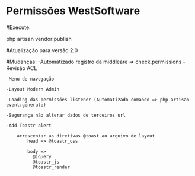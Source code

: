 <h1>Permissões WestSoftware</h1>

#Execute: 

php artisan vendor:publish 


#Atualização para versão 2.0

#Mudanças:
    -Automatizado registro da middleare => check.permissions
    -Revisão ACL

    -Menu de navegação

    -Layout Modern Admin

    -Loading das permissões listener (Automatizado comando => php artisan event:generate)

    -Segurança não alterar dados de terceiros url

    -Add Toastr alert

        acrescentar as diretivas @toast ao arquivo de layout
            head => @toastr_css
            
            body =>
              @jquery
              @toastr_js
              @toastr_render
    